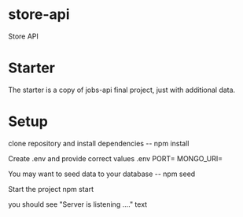 # store-api

Store API
# Starter
The starter is a copy of jobs-api final project, just with additional data.

# Setup
clone repository  and install dependencies
--  npm install
  
Create .env and provide correct values
.env
PORT= 
MONGO_URI=

You may want to seed data to your database
-- npm seed

Start the project
npm start

you should see "Server is listening ...." text
